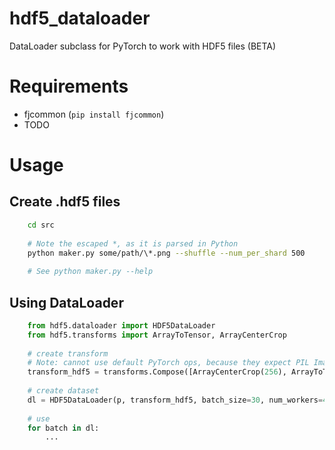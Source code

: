 # hdf5_dataloader
DataLoader subclass for PyTorch to work with HDF5 files (BETA)

# Requirements

- fjcommon (`pip install fjcommon`)
- TODO

# Usage

## Create .hdf5 files

    
```bash    
    cd src
    
    # Note the escaped *, as it is parsed in Python
    python maker.py some/path/\*.png --shuffle --num_per_shard 500
    
    # See python maker.py --help
```

## Using DataLoader

```python
    from hdf5.dataloader import HDF5DataLoader
    from hdf5.transforms import ArrayToTensor, ArrayCenterCrop
    
    # create transform
    # Note: cannot use default PyTorch ops, because they expect PIL Images
    transform_hdf5 = transforms.Compose([ArrayCenterCrop(256), ArrayToTensor()])
    
    # create dataset
    dl = HDF5DataLoader(p, transform_hdf5, batch_size=30, num_workers=4)
    
    # use
    for batch in dl:
        ...
````

